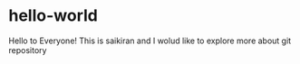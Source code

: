 # hello-world

Hello to Everyone!
This is saikiran and I wolud like to explore more about git repository

